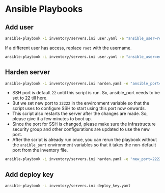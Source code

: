 # Ansible Playbooks

## Add user
```bash
ansible-playbook -i inventory/servers.ini user.yaml -e "ansible_user=root" -e "ansible_port=22"
```

If a different user has access, replace `root` with the username.
```bash
ansible-playbook -i inventory/servers.ini user.yaml -e "ansible_user=ecs-user" -e "ansible_port=22"
```

## Harden server
```bash
ansible-playbook -i inventory/servers.ini harden.yaml -e "ansible_port=22" -e "new_port=22222"
```

- SSH port is default `22` until this script is run. So, ansible_port needs to be set to 22 till here.
- But we set new port to `22222` in the environment variable so that the script uses to configure SSH to start using this port now onwards.
- This script also restarts the server after the changes are made. So, please give it a few minutes to boot up.
- Since the port for SSH is changed, please make sure the infrastructure security group and other configurations are updated to use the new port.
- After the script is already run once, you can rerun the playbook without the `ansible_port` environment variables so that it takes the non-default port from the inventory file.
```bash
ansible-playbook -i inventory/servers.ini harden.yaml -e "new_port=22222"
```


## Add deploy key
```bash
ansible-playbook -i inventory/servers.ini deploy_key.yaml
```